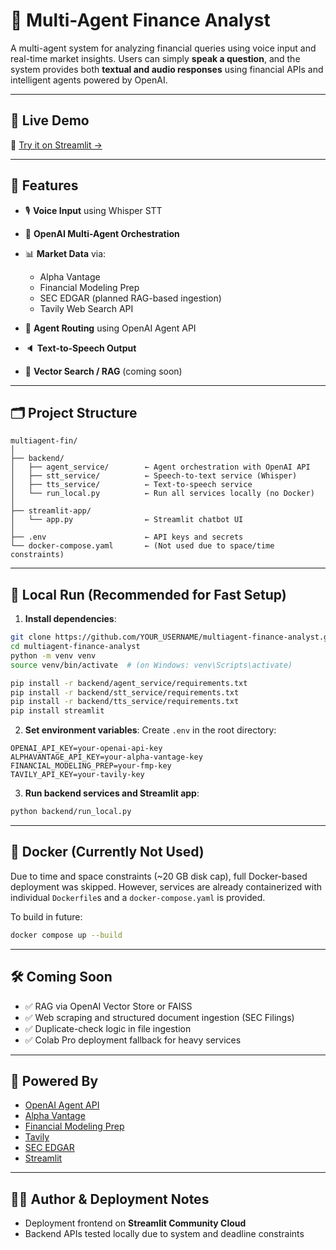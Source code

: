 # 💸 Multi-Agent Finance Analyst

A multi-agent system for analyzing financial queries using voice input and real-time market insights. Users can simply **speak a question**, and the system provides both **textual and audio responses** using financial APIs and intelligent agents powered by OpenAI.

---

## 🚀 Live Demo

🔗 [Try it on Streamlit →](https://multiagentfinanceanalyst-khusraw.streamlit.app/)

---

## 📌 Features

* 🎙️ **Voice Input** using Whisper STT
* 🤖 **OpenAI Multi-Agent Orchestration**
* 📊 **Market Data** via:

  * Alpha Vantage
  * Financial Modeling Prep
  * SEC EDGAR (planned RAG-based ingestion)
  * Tavily Web Search API
* 🔁 **Agent Routing** using OpenAI Agent API
* 🔈 **Text-to-Speech Output**
* 🧠 **Vector Search / RAG** (coming soon)

---

## 🗂️ Project Structure

```
multiagent-fin/
│
├── backend/
│   ├── agent_service/        ← Agent orchestration with OpenAI API
│   ├── stt_service/          ← Speech-to-text service (Whisper)
│   ├── tts_service/          ← Text-to-speech service
│   └── run_local.py          ← Run all services locally (no Docker)
│
├── streamlit-app/
│   └── app.py                ← Streamlit chatbot UI
│
├── .env                      ← API keys and secrets
└── docker-compose.yaml       ← (Not used due to space/time constraints)
```

---

## 🧪 Local Run (Recommended for Fast Setup)

1. **Install dependencies**:

```bash
git clone https://github.com/YOUR_USERNAME/multiagent-finance-analyst.git
cd multiagent-finance-analyst
python -m venv venv
source venv/bin/activate  # (on Windows: venv\Scripts\activate)

pip install -r backend/agent_service/requirements.txt
pip install -r backend/stt_service/requirements.txt
pip install -r backend/tts_service/requirements.txt
pip install streamlit
```

2. **Set environment variables**: Create `.env` in the root directory:

```env
OPENAI_API_KEY=your-openai-api-key
ALPHAVANTAGE_API_KEY=your-alpha-vantage-key
FINANCIAL_MODELING_PREP=your-fmp-key
TAVILY_API_KEY=your-tavily-key
```

3. **Run backend services and Streamlit app**:

```bash
python backend/run_local.py
```

---

## 🐳 Docker (Currently Not Used)

Due to time and space constraints (\~20 GB disk cap), full Docker-based deployment was skipped. However, services are already containerized with individual `Dockerfile`s and a `docker-compose.yaml` is provided.

To build in future:

```bash
docker compose up --build
```

---

## 🛠️ Coming Soon

* ✅ RAG via OpenAI Vector Store or FAISS
* ✅ Web scraping and structured document ingestion (SEC Filings)
* ✅ Duplicate-check logic in file ingestion
* ✅ Colab Pro deployment fallback for heavy services

---

## 🧠 Powered By

* [OpenAI Agent API](https://github.com/openai/openai-agents-python)
* [Alpha Vantage](https://www.alphavantage.co/)
* [Financial Modeling Prep](https://site.financialmodelingprep.com/)
* [Tavily](https://www.tavily.com/)
* [SEC EDGAR](https://www.sec.gov/edgar/)
* [Streamlit](https://streamlit.io/)

---

## 🙋‍♂️ Author & Deployment Notes

* Deployment frontend on **Streamlit Community Cloud**
* Backend APIs tested locally due to system and deadline constraints
